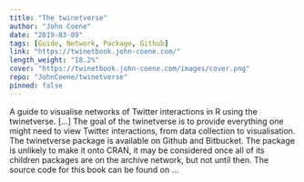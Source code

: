 ```yaml
---
title: "The twinetverse"
author: "John Coene"
date: "2019-03-09"
tags: [Guide, Network, Package, Github]
link: "https://twinetbook.john-coene.com/"
length_weight: "18.2%"
cover: "https://twinetbook.john-coene.com/images/cover.png"
repo: "JohnCoene/twinetverse"
pinned: false
---
```


A guide to visualise networks of Twitter interactions in R using the twinetverse. [...] The goal of the twinetverse is to provide everything one might need to view Twitter interactions, from data collection to visualisation. The twinetverse package is available on Github and Bitbucket. The package is unlikely to make it onto CRAN, it may be considered once all of its children packages are on the archive network, but not until then. The source code for this book can be found on ...
